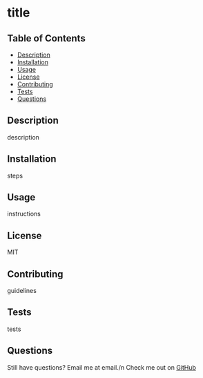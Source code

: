 # title
  
  ## Table of Contents
  - [Description](#description)
  - [Installation](#installation)
  - [Usage](#usage)
  - [License](#license)
  - [Contributing](#contributing)
  - [Tests](#tests)
  - [Questions](#questions)
  
  ## Description
  description
  
  ## Installation
  steps
  
  ## Usage
  instructions
  
  ## License
  MIT
  
  ## Contributing
  guidelines
  
  ## Tests
  tests
  
  ## Questions
  Still have questions? Email me at email./n
  Check me out on [GitHub](https://github.com/name)
  